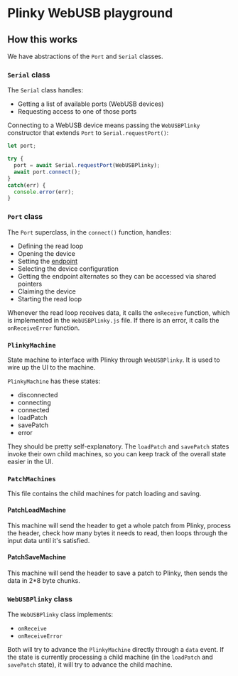 # Plinky WebUSB playground

## How this works

We have abstractions of the `Port` and `Serial` classes.

### `Serial` class

The `Serial` class handles:

- Getting a list of available ports (WebUSB devices)
- Requesting access to one of those ports

Connecting to a WebUSB device means passing the `WebUSBPlinky` constructor that extends `Port` to `Serial.requestPort()`:

```js
let port;

try {
  port = await Serial.requestPort(WebUSBPlinky);
  await port.connect();
}
catch(err) {
  console.error(err);
}
```

### `Port` class

The `Port` superclass, in the `connect()` function, handles:

- Defining the read loop
- Opening the device
- Setting the [endpoint](https://wicg.github.io/webusb/#endpoints)
- Selecting the device configuration
- Getting the endpoint alternates so they can be accessed via shared pointers
- Claiming the device
- Starting the read loop

Whenever the read loop receives data, it calls the `onReceive` function, which is implemented in the `WebUSBPlinky.js` file. If there is an error, it calls the `onReceiveError` function.

### `PlinkyMachine`

State machine to interface with Plinky through `WebUSBPlinky`. It is used to wire up the UI to the machine.

`PlinkyMachine` has these states:

- disconnected
- connecting
- connected
- loadPatch
- savePatch
- error

They should be pretty self-explanatory. The `loadPatch` and `savePatch` states invoke their own child machines, so you can keep track of the overall state easier in the UI.

### `PatchMachines`

This file contains the child machines for patch loading and saving.

#### PatchLoadMachine

This machine will send the header to get a whole patch from Plinky, process the header, check how many bytes it needs to read, then loops through the input data until it's satisfied.

#### PatchSaveMachine

This machine will send the header to save a patch to Plinky, then sends the data in 2*8 byte chunks.

### `WebUSBPlinky` class

The `WebUSBPlinky` class implements:

- `onReceive`
- `onReceiveError`

Both will try to advance the `PlinkyMachine` directly through a `data` event. If the state is currently processing a child machine (in the `loadPatch` and `savePatch` state), it will try to advance the child machine.
